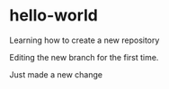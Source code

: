 # hello-world
Learning how to create a new repository

Editing the new branch for the first time.

Just made a new change
